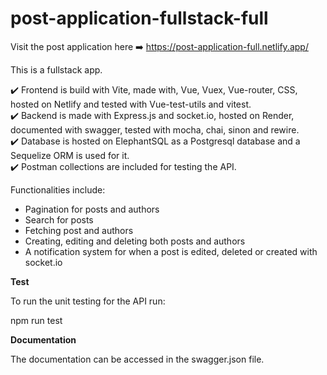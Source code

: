 # post-application-fullstack-full

Visit the post application here ➡️ https://post-application-full.netlify.app/

This is a fullstack app.

✔️ Frontend is build with Vite, made with, Vue, Vuex, Vue-router, CSS, hosted on Netlify and tested with Vue-test-utils and vitest. <br>
✔️ Backend is made with Express.js and socket.io, hosted on Render, documented with swagger, tested with mocha, chai, sinon and rewire. <br>
✔️ Database is hosted on ElephantSQL as a Postgresql database and a Sequelize ORM is used for it. <br>
✔️ Postman collections are included for testing the API.<br>

Functionalities include:

- Pagination for posts and authors
- Search for posts
- Fetching post and authors
- Creating, editing and deleting both posts and authors
- A notification system for when a post is edited, deleted or created with socket.io

**Test**

To run the unit testing for the API run:

npm run test

**Documentation**

The documentation can be accessed in the swagger.json file.
